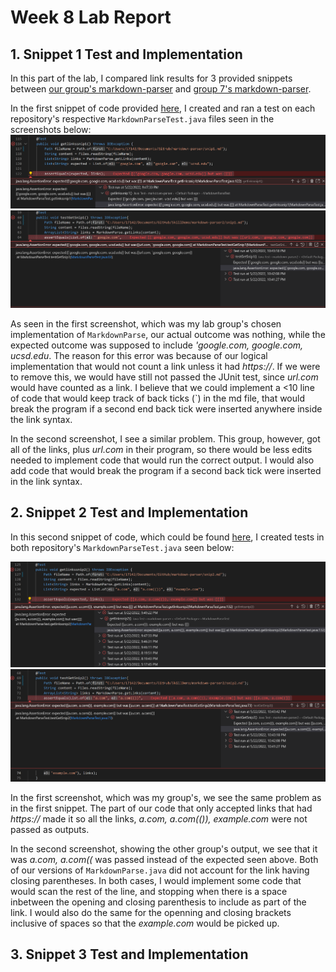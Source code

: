 # Week 8 Lab Report

## 1. Snippet 1 Test and Implementation

In this part of the lab, I compared link results for 3 provided snippets between [our group's markdown-parser](https://github.com/21KennethTran/markdown-parser) and [group 7's markdown-parser](https://github.com/leahkuruvila/markdown-parser).

In the first snippet of code provided [here](https://github.com/21KennethTran/markdown-parser/blob/main/snip1.md), I created and ran a test on each repository's respective `MarkdownParseTest.java` files seen in the screenshots below:
![Image](Report4/snip1.png)
![Image](Report4/snip01.png)

As seen in the first screenshot, which was my lab group's chosen implementation of `MarkdownParse`, our actual outcome was nothing, while the expected outcome was supposed to include *'google.com, google.com, ucsd.edu*. The reason for this error was because of our logical implementation that would not count a link unless it had *https://*. If we were to remove this, we would have still not passed the JUnit test, since *url.com* would have counted as a link. I believe that we could implement a <10 line of code that would keep track of back ticks (`) in the md file, that would break the program if a second end back tick were inserted anywhere inside the link syntax.

In the second screenshot, I see a similar problem. This group, however, got all of the links, plus *url.com* in their program, so there would be less edits needed to implement code that would run the correct output. I would also add code that would break the program if a second back tick were inserted in the link syntax.


## 2. Snippet 2 Test and Implementation

In this second snippet of code, which could be found [here](https://github.com/21KennethTran/markdown-parser/blob/main/snip2.md), I created tests in both repository's `MarkdownParseTest.java` seen below:

![Image](Report4/snip2.png)
![Image](Report4/snip02.png)

In the first screenshot, which was my group's, we see the same problem as in the first snippet. The part of our code that only accepted links that had *https://* made it so all the links, *a.com, a.com(()), example.com* were not passed as outputs.

In the second screenshot, showing the other group's output, we see that it was *a.com, a.com((* was passed instead of the expected seen above. Both of our versions of `MarkdownParse.java` did not account for the link having closing parentheses. In both cases, I would implement some code that would scan the rest of the line, and stopping when there is a space inbetween the opening and closing parenthesis to include as part of the link. I would also do the same for the openning and closing brackets inclusive of spaces so that the *example.com* would be picked up.

## 3. Snippet 3 Test and Implementation

